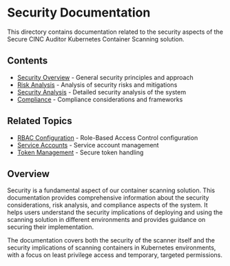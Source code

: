 # Security Documentation

This directory contains documentation related to the security aspects of the Secure CINC Auditor Kubernetes Container Scanning solution.

## Contents

- [Security Overview](overview.md) - General security principles and approach
- [Risk Analysis](risk-analysis.md) - Analysis of security risks and mitigations
- [Security Analysis](analysis.md) - Detailed security analysis of the system
- [Compliance](compliance.md) - Compliance considerations and frameworks

## Related Topics

- [RBAC Configuration](../rbac/README.md) - Role-Based Access Control configuration
- [Service Accounts](../service-accounts/README.md) - Service account management
- [Token Management](../tokens/README.md) - Secure token handling

## Overview

Security is a fundamental aspect of our container scanning solution. This documentation provides comprehensive information about the security considerations, risk analysis, and compliance aspects of the system. It helps users understand the security implications of deploying and using the scanning solution in different environments and provides guidance on securing their implementation.

The documentation covers both the security of the scanner itself and the security implications of scanning containers in Kubernetes environments, with a focus on least privilege access and temporary, targeted permissions.